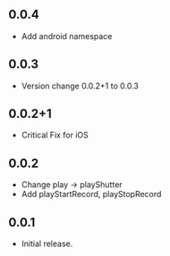 
## 0.0.4

* Add android namespace

## 0.0.3

* Version change 0.0.2+1 to 0.0.3

## 0.0.2+1

* Critical Fix for iOS

## 0.0.2

* Change play -> playShutter
* Add playStartRecord, playStopRecord

## 0.0.1

* Initial release.